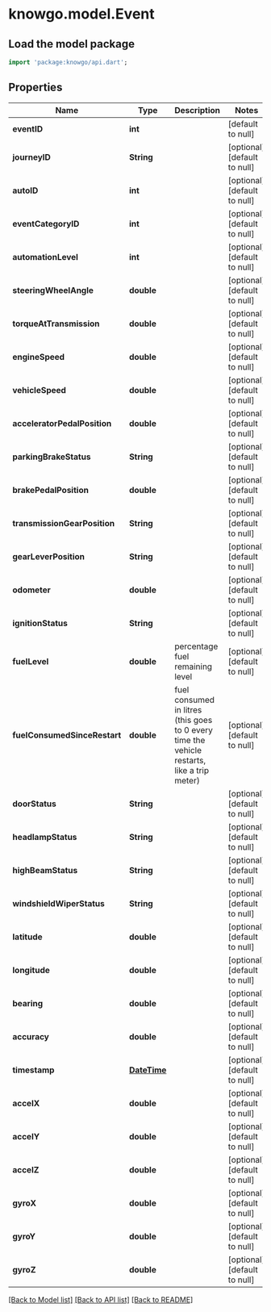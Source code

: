 # knowgo.model.Event

## Load the model package
```dart
import 'package:knowgo/api.dart';
```

## Properties
Name | Type | Description | Notes
------------ | ------------- | ------------- | -------------
**eventID** | **int** |  | [default to null]
**journeyID** | **String** |  | [optional] [default to null]
**autoID** | **int** |  | [optional] [default to null]
**eventCategoryID** | **int** |  | [optional] [default to null]
**automationLevel** | **int** |  | [optional] [default to null]
**steeringWheelAngle** | **double** |  | [optional] [default to null]
**torqueAtTransmission** | **double** |  | [optional] [default to null]
**engineSpeed** | **double** |  | [optional] [default to null]
**vehicleSpeed** | **double** |  | [optional] [default to null]
**acceleratorPedalPosition** | **double** |  | [optional] [default to null]
**parkingBrakeStatus** | **String** |  | [optional] [default to null]
**brakePedalPosition** | **double** |  | [optional] [default to null]
**transmissionGearPosition** | **String** |  | [optional] [default to null]
**gearLeverPosition** | **String** |  | [optional] [default to null]
**odometer** | **double** |  | [optional] [default to null]
**ignitionStatus** | **String** |  | [optional] [default to null]
**fuelLevel** | **double** | percentage fuel remaining level | [optional] [default to null]
**fuelConsumedSinceRestart** | **double** | fuel consumed in litres (this goes to 0 every time the vehicle restarts, like a trip meter) | [optional] [default to null]
**doorStatus** | **String** |  | [optional] [default to null]
**headlampStatus** | **String** |  | [optional] [default to null]
**highBeamStatus** | **String** |  | [optional] [default to null]
**windshieldWiperStatus** | **String** |  | [optional] [default to null]
**latitude** | **double** |  | [optional] [default to null]
**longitude** | **double** |  | [optional] [default to null]
**bearing** | **double** |  | [optional] [default to null]
**accuracy** | **double** |  | [optional] [default to null]
**timestamp** | [**DateTime**](DateTime.md) |  | [optional] [default to null]
**accelX** | **double** |  | [optional] [default to null]
**accelY** | **double** |  | [optional] [default to null]
**accelZ** | **double** |  | [optional] [default to null]
**gyroX** | **double** |  | [optional] [default to null]
**gyroY** | **double** |  | [optional] [default to null]
**gyroZ** | **double** |  | [optional] [default to null]

[[Back to Model list]](../README.md#documentation-for-models) [[Back to API list]](../README.md#documentation-for-api-endpoints) [[Back to README]](../README.md)


